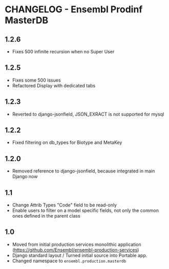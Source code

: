 CHANGELOG - Ensembl Prodinf MasterDB
====================================
1.2.6
-----
- Fixes 500 infinite recursion when no Super User

1.2.5
-----
- Fixes some 500 issues
- Refactored Display with dedicated tabs

1.2.3
-----
- Reverted  to django-jsonfield, JSON_EXRACT is not supported for mysql

1.2.2
-----
- Fixed filtering on db_types for Biotype and MetaKey

1.2.0
-----
- Removed reference to django-jsonfield, because integrated in main Django now

1.1
---
- Change Attrib Types "Code" field to be read-only
- Enable users to filter on a model specific fields, not only the common ones defined in the parent class


1.0
---
- Moved from initial production services monolithic application (https://github.com/Ensembl/ensembl-production-services)
- Django standard layout / Turned initial source into Portable app.
- Changed namespace to `ensembl.production.masterdb`

